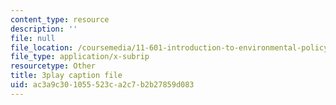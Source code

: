 ```yaml
---
content_type: resource
description: ''
file: null
file_location: /coursemedia/11-601-introduction-to-environmental-policy-and-planning-fall-2016/ac3a9c301055523ca2c7b2b27859d083_HpMRwM6tAQ.vtt
file_type: application/x-subrip
resourcetype: Other
title: 3play caption file
uid: ac3a9c30-1055-523c-a2c7-b2b27859d083
---
```

